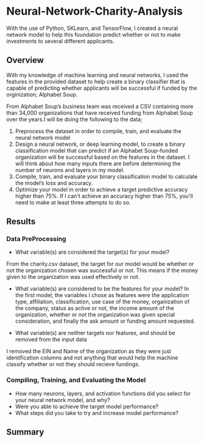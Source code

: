 # Neural-Network-Charity-Analysis
With the use of Python, SKLearn, and TensorFlow, I created a neural network model to help this foundation predict whether or not to make investments to  several different applicants. 

## Overview
With my knowledge of machine learning and neural networks, I used the features in the provided dataset to help create a binary classifier that is capable of predicting whether applicants will be successful if funded by the orginization; Alphabet Soup.

From Alphabet Soup’s business team was received a CSV containing more than 34,000 organizations that have received funding from Alphabet Soup over the years.I will be doing the following to the data;
1. Preprocess the dataset in order to compile, train, and evaluate the neural network model
2. Design a neural network, or deep learning model, to create a binary classification model that can predict if an Alphabet Soup–funded organization will be successful based on the features in the dataset. I will think about how many inputs there are before determining the number of neurons and layers in my model. 
3. Compile, train, and evaluate your binary classification model to calculate the model’s loss and accuracy.
4. Optimize your model in order to achieve a target predictive accuracy higher than 75%. If I can't achieve an accuracy higher than 75%, you'll need to make at least three attempts to do so.

## Results
### Data PreProcessing
- What variable(s) are considered the target(s) for your model?

From the charity.csv dataset, the target for our model would be whether or not the organization chosen was successful or not. This means if the money given to the organization was used effectively or not. 

- What variable(s) are considered to be the features for your model?
In the first model, the variables I chose as features were the application type, affiliation, classification, use case of the money, organization of the company, status as active or not, the income amount of the organization, whether or not the organization was given special consideration, and finally the ask amount or funding amount requested.

- What variable(s) are neither targets nor features, and should be removed from the input data

I removed the EIN and Name of the organization as they were just identification columns and not anything that would help the machine classify whether or not they should recieve fundings. 

### Compiling, Training, and Evaluating the Model
- How many neurons, layers, and activation functions did you select for your neural network model, and why?
- Were you able to achieve the target model performance?
- What steps did you take to try and increase model performance?

## Summary
